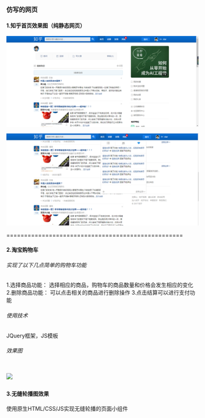 ### 仿写的网页

#### 1.知乎首页效果图（纯静态网页）

![](./仿知乎首页/images/result/1.png) 

![](./仿知乎首页/images/result/2.png) 

==================================================

#### 2.淘宝购物车

###### 实现了以下几点简单的购物车功能
1.选择商品功能： 选择相应的商品，购物车的商品数量和价格会发生相应的变化
2.删除商品功能： 可以点击相关的商品进行删除操作
3.点击结算可以进行支付功能

###### 使用技术
JQuery框架，JS模板

###### 效果图
![](//www.ipandao.com/editor.md/examples/php/../uploads/1.png)
================================================

#### 3.无缝轮播图效果

使用原生HTML/CSS/JS实现无缝轮播的页面小组件



